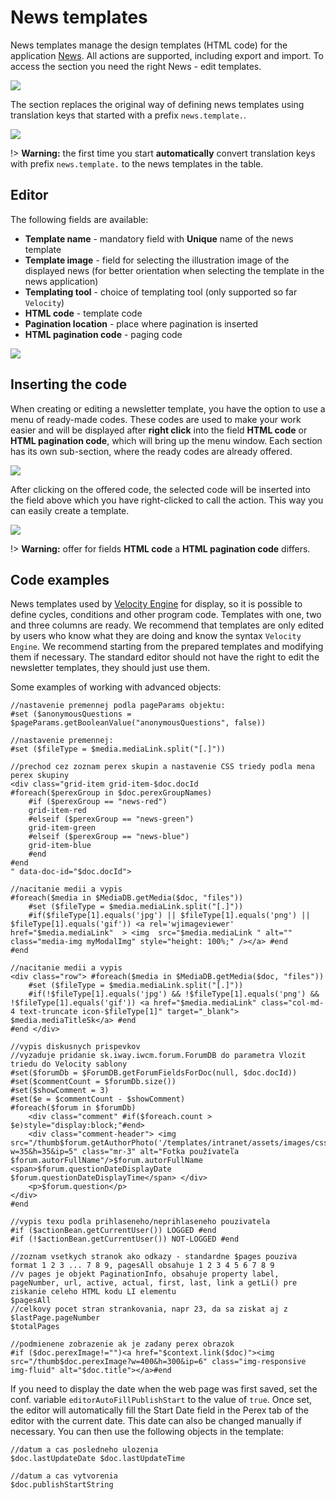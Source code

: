 # News templates

News templates manage the design templates (HTML code) for the application [News](../../../redactor/apps/news/README.md). All actions are supported, including export and import. To access the section you need the right News - edit templates.

![](news-temps-datatable.png)

The section replaces the original way of defining news templates using translation keys that started with a prefix `news.template.`.

![](news-temps-translation-keys.png)

!> **Warning:** the first time you start **automatically** convert translation keys with prefix `news.template.` to the news templates in the table.

## Editor

The following fields are available:
- **Template name** - mandatory field with **Unique** name of the news template
- **Template image** - field for selecting the illustration image of the displayed news (for better orientation when selecting the template in the news application)
- **Templating tool** - choice of templating tool (only supported so far `Velocity`)
- **HTML code** - template code
- **Pagination location** - place where pagination is inserted
- **HTML pagination code** - paging code

![](news-temps-editor.png)

## Inserting the code

When creating or editing a newsletter template, you have the option to use a menu of ready-made codes. These codes are used to make your work easier and will be displayed after **right click** into the field **HTML code** or **HTML pagination code**, which will bring up the menu window. Each section has its own sub-section, where the ready codes are already offered.

![](news-temps-editor-2.png)

After clicking on the offered code, the selected code will be inserted into the field above which you have right-clicked to call the action. This way you can easily create a template.

![](news-temps-editor-3.png)

!> **Warning:** offer for fields **HTML code** a **HTML pagination code** differs.

## Code examples

News templates used by [Velocity Engine](https://velocity.apache.org/engine/2.3/vtl-reference.html) for display, so it is possible to define cycles, conditions and other program code. Templates with one, two and three columns are ready. We recommend that templates are only edited by users who know what they are doing and know the syntax `Velocity Engine`. We recommend starting from the prepared templates and modifying them if necessary. The standard editor should not have the right to edit the newsletter templates, they should just use them.

Some examples of working with advanced objects:

```velocity
//nastavenie premennej podla pageParams objektu:
#set ($anonymousQuestions = $pageParams.getBooleanValue("anonymousQuestions", false))

//nastavenie premennej:
#set ($fileType = $media.mediaLink.split("[.]"))

//prechod cez zoznam perex skupin a nastavenie CSS triedy podla mena perex skupiny
<div class="grid-item grid-item-$doc.docId
#foreach($perexGroup in $doc.perexGroupNames)
    #if ($perexGroup == "news-red")
    grid-item-red
    #elseif ($perexGroup == "news-green")
    grid-item-green
    #elseif ($perexGroup == "news-blue")
    grid-item-blue
    #end
#end
" data-doc-id="$doc.docId">

//nacitanie medii a vypis
#foreach($media in $MediaDB.getMedia($doc, "files"))
    #set ($fileType = $media.mediaLink.split("[.]"))
    #if($fileType[1].equals('jpg') || $fileType[1].equals('png') || $fileType[1].equals('gif')) <a rel='wjimageviewer' href="$media.mediaLink"  > <img  src="$media.mediaLink " alt="" class="media-img myModalImg" style="height: 100%;" /></a> #end
#end

//nacitanie medii a vypis
<div class="row"> #foreach($media in $MediaDB.getMedia($doc, "files"))
    #set ($fileType = $media.mediaLink.split("[.]"))
    #if(!$fileType[1].equals('jpg') && !$fileType[1].equals('png') && !$fileType[1].equals('gif')) <a href="$media.mediaLink" class="col-md-4 text-truncate icon-$fileType[1]" target="_blank"> $media.mediaTitleSk</a> #end
#end </div>

//vypis diskusnych prispevkov
//vyzaduje pridanie sk.iway.iwcm.forum.ForumDB do parametra Vlozit triedu do Velocity sablony
#set($forumDb = $ForumDB.getForumFieldsForDoc(null, $doc.docId))
#set($commentCount = $forumDb.size())
#set($showComment = 3)
#set($e = $commentCount - $showComment)
#foreach($forum in $forumDb)
    <div class="comment" #if($foreach.count > $e)style="display:block;"#end>
    <div class="comment-header"> <img src="/thumb$forum.getAuthorPhoto('/templates/intranet/assets/images/css/avatar.png')?w=35&h=35&ip=5" class="mr-3" alt="Fotka používateľa $forum.autorFullName"/>$forum.autorFullName <span>$forum.questionDateDisplayDate $forum.questionDateDisplayTime</span> </div>
    <p>$forum.question</p>
</div>
#end

//vypis texu podla prihlaseneho/neprihlaseneho pouzivatela
#if ($actionBean.getCurrentUser()) LOGGED #end
#if (!$actionBean.getCurrentUser()) NOT-LOGGED #end

//zoznam vsetkych stranok ako odkazy - standardne $pages pouziva format 1 2 3 ... 7 8 9, pagesAll obsahuje 1 2 3 4 5 6 7 8 9
//v pages je objekt PaginationInfo, obsahuje property label, pageNumber, url, active, actual, first, last, link a getLi() pre ziskanie celeho HTML kodu LI elementu
$pagesAll
//celkovy pocet stran strankovania, napr 23, da sa ziskat aj z $lastPage.pageNumber
$totalPages

//podmienene zobrazenie ak je zadany perex obrazok
#if ($doc.perexImage!="")<a href="$context.link($doc)"><img src="/thumb$doc.perexImage?w=400&h=300&ip=6" class="img-responsive img-fluid" alt="$doc.title"></a>#end
```

If you need to display the date when the web page was first saved, set the conf. variable `editorAutoFillPublishStart` to the value of `true`. Once set, the editor will automatically fill the Start Date field in the Perex tab of the editor with the current date. This date can also be changed manually if necessary. You can then use the following objects in the template:

```velocity
//datum a cas posledneho ulozenia
$doc.lastUpdateDate $doc.lastUpdateTime

//datum a cas vytvorenia
$doc.publishStartString
```
